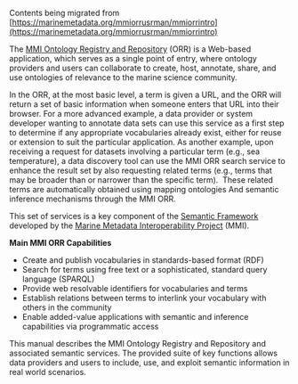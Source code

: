 Contents being migrated from 
[https://marinemetadata.org/mmiorrusrman/mmiorrintro](https://marinemetadata.org/mmiorrusrman/mmiorrintro)

The [MMI Ontology Registry and Repository](http://mmisw.org/orr) (ORR) is a Web-based application, which serves as a 
single point of entry, where ontology providers and users can collaborate to create, host, annotate, share, and use 
ontologies of relevance to the marine science community.

In the ORR, at the most basic level, a term is given a URL, and the ORR will return a set of basic information when 
someone enters that URL into their browser. For a more advanced example, a data provider or system developer wanting
to annotate data sets can use this service as a first step to determine if any appropriate vocabularies already exist,
either for reuse or extension to suit the particular application. As another example, upon receiving a request for 
datasets involving a particular term (e.g., sea temperature), a data discovery tool can use the MMI ORR search 
service to enhance the result set by also requesting related terms (e.g., terms that may be broader than or 
narrower than the specific term).  These related terms are automatically obtained using mapping ontologies
And semantic inference mechanisms through the MMI ORR.

This set of services is a key component of the [Semantic Framework](http://marinemetadata.org/semanticframework) 
developed by the [Marine Metadata Interoperability Project](http://marinemetadata.org) (MMI).

**Main MMI ORR Capabilities**

*   Create and publish vocabularies in standards-based format (RDF)
*   Search for terms using free text or a sophisticated, standard query language (SPARQL)
*   Provide web resolvable identifiers for vocabularies and terms
*   Establish relations between terms to interlink your vocabulary with others in the community
*   Enable added-value applications with semantic and inference capabilities via programmatic access

This manual describes the MMI Ontology Registry and Repository and associated semantic services. 
The provided suite of key functions allows data providers and users to include, use, and exploit
semantic information in real world scenarios.
